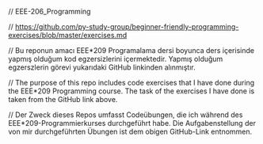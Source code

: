 // EEE-206_Programming


// https://github.com/py-study-group/beginner-friendly-programming-exercises/blob/master/exercises.md


// Bu reponun amacı EEE*209 Programalama dersi boyunca ders içerisinde yapmış olduğum kod egzersizlerini içermektedir. Yapmış olduğum egzerszlerin görevi yukarıdaki GitHub linkinden alınmıştır.

// The purpose of this repo includes code exercises that I have done during the EEE*209 Programming course. The task of the exercises I have done is taken from the GitHub link above.


// Der Zweck dieses Repos umfasst Codeübungen, die ich während des EEE*209-Programmierkurses durchgeführt habe. Die Aufgabenstellung der von mir durchgeführten Übungen ist dem obigen GitHub-Link entnommen.
